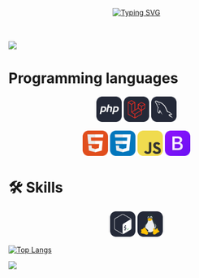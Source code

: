 
<div align="center">

[![Typing SVG](https://readme-typing-svg.demolab.com?font=Fira+Code&pause=1000&color=F7F7F7&center=true&width=435&height=83&lines=Hi+there+%2C++I'm+Rayan+!++%F0%9F%91%8B)](https://git.io/typing-svg)

</div> 

<br>



<br>
<img  align="left" width="400" src="https://user-images.githubusercontent.com/94997828/195132053-9f3eafcb-2b0f-4a19-9e6d-f625e20c7d50.png"/>


<br>

# Programming languages

<p align="center">
    <img width="50" height="50" src="https://raw.githubusercontent.com/tandpfun/skill-icons/d1c752b99bb25a0e5aa363bae1db2809173ee966/icons/PHP-Dark.svg">
    <img width="50" height="50" src="https://raw.githubusercontent.com/tandpfun/skill-icons/d1c752b99bb25a0e5aa363bae1db2809173ee966/icons/Laravel-Dark.svg"> 
    <img width="50" height="50" src="https://raw.githubusercontent.com/tandpfun/skill-icons/d1c752b99bb25a0e5aa363bae1db2809173ee966/icons/MySQL-Dark.svg">
</p>
<p align="center">
    <img width="50" height="50" src="https://raw.githubusercontent.com/tandpfun/skill-icons/d1c752b99bb25a0e5aa363bae1db2809173ee966/icons/HTML.svg">
    <img width="50" height="50" src="https://raw.githubusercontent.com/tandpfun/skill-icons/d1c752b99bb25a0e5aa363bae1db2809173ee966/icons/CSS.svg">
    <img width="50" height="50" src="https://raw.githubusercontent.com/tandpfun/skill-icons/d1c752b99bb25a0e5aa363bae1db2809173ee966/icons/JavaScript.svg">
    <img width="50" height="50" src="https://raw.githubusercontent.com/tandpfun/skill-icons/d1c752b99bb25a0e5aa363bae1db2809173ee966/icons/Bootstrap.svg">
</p>


# 🛠 Skills
<p align="center">
    <img width="50" height="50" src="https://raw.githubusercontent.com/tandpfun/skill-icons/d1c752b99bb25a0e5aa363bae1db2809173ee966/icons/Bash-Dark.svg">
    <img width="50" height="50" src="https://raw.githubusercontent.com/tandpfun/skill-icons/d1c752b99bb25a0e5aa363bae1db2809173ee966/icons/Linux-Dark.svg">
</p>


[![Top Langs](https://github-readme-stats.vercel.app/api/top-langs/?username=o0t&langs_count=8)](https://github.com/o0t/github-readme-stats)


 <picture >
 <source srcset="https://github-readme-stats.vercel.app/api?username=o0t&show_icons=true&theme=dark" media="(prefers-color-scheme: dark)" />
 <source  srcset="https://github-readme-stats.vercel.app/api?username=o0t&show_icons=true" media="(prefers-color-scheme: light), (prefers-color-scheme: no preference)"/>
<img src="https://github-readme-stats.vercel.app/api?username=o0t&show_icons=true" />
</picture>
    


